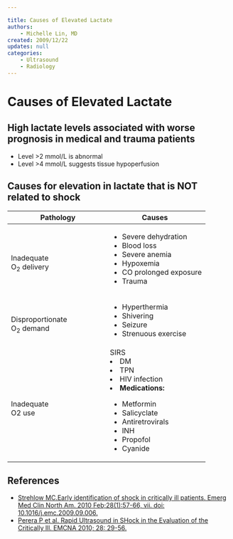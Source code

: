 ```yaml
---

title: Causes of Elevated Lactate
authors:
    - Michelle Lin, MD
created: 2009/12/22
updates: null
categories:
    - Ultrasound
    - Radiology
---
```


# Causes of Elevated Lactate

## High lactate levels associated with worse prognosis in medical and trauma patients

- Level >2 mmol/L is abnormal
- Level >4 mmol/L suggests tissue hypoperfusion

## Causes for elevation in lactate that is NOT related to shock

<table>
<colgroup>
<col width="50%" />
<col width="50%" />
</colgroup>
<thead>
<tr class="header">
<th><strong> Pathology</strong></th>
<th><strong>Causes</strong> </th>
</tr>
</thead>
<tbody>
<tr class="odd">
<td><br />
Inadequate <br />
O<sub>2</sub> delivery</td>
<td><ul>
<li>Severe dehydration</li>
<li>Blood loss</li>
<li>Severe anemia</li>
<li>Hypoxemia</li>
<li>CO prolonged exposure</li>
<li>Trauma</li>
</ul></td>
</tr>
<tr class="even">
<td><br />
Disproportionate<br />
O<sub>2</sub> demand<br />
</td>
<td><ul>
<li>Hyperthermia</li>
<li>Shivering</li>
<li>Seizure</li>
<li>Strenuous exercise<br />
</li>
</ul></td>
</tr>
<tr class="odd">
<td><br />
Inadequate<br />
O2 use<br />
</td>
<td>SIRS<br />
<li>DM</li>
<li>TPN</li>
<li>HIV infection</li>
<li><b>Medications:</b></li>
<ul>
<li>Metformin</li>
<li>Salicyclate</li>
<li>Antiretrovirals</li>
<li>INH</li>
<li>Propofol</li>
<li>Cyanide</li>
</ul></td>
</tr>
</tbody>
</table>

## References

- [Strehlow MC.Early identification of shock in critically ill patients. Emerg Med Clin North Am. 2010 Feb;28(1):57-66, vii. doi: 10.1016/j.emc.2009.09.006.](http://www.ncbi.nlm.nih.gov/pubmed/19945598)
- [Perera P et al. Rapid Ultrasound in SHock in the Evaluation of the Critically lll. EMCNA 2010; 28: 29-56.](http://www.ncbi.nlm.nih.gov/pubmed/19945597)
